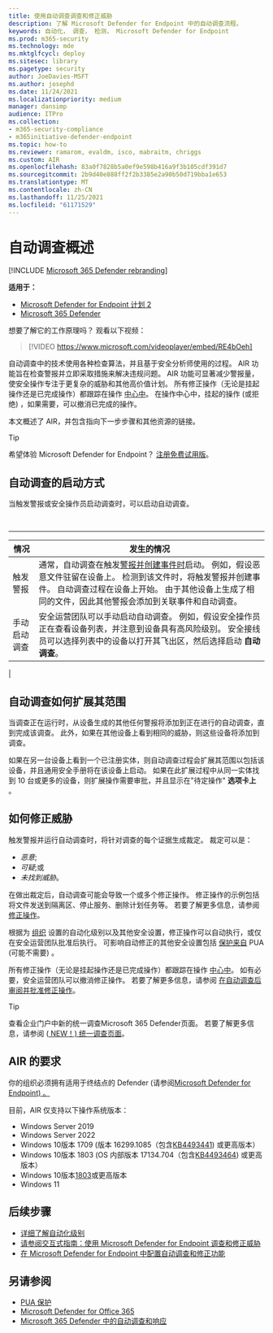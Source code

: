 ```yaml
---
title: 使用自动调查调查和修正威胁
description: 了解 Microsoft Defender for Endpoint 中的自动调查流程。
keywords: 自动化， 调查， 检测， Microsoft Defender for Endpoint
ms.prod: m365-security
ms.technology: mde
ms.mktglfcycl: deploy
ms.sitesec: library
ms.pagetype: security
author: JoeDavies-MSFT
ms.author: josephd
ms.date: 11/24/2021
ms.localizationpriority: medium
manager: dansimp
audience: ITPro
ms.collection:
- m365-security-compliance
- m365initiative-defender-endpoint
ms.topic: how-to
ms.reviewer: ramarom, evaldm, isco, mabraitm, chriggs
ms.custom: AIR
ms.openlocfilehash: 83a0f7828b5a0ef9e598b416a9f3b105cdf391d7
ms.sourcegitcommit: 2b9d40e888ff2f2b3385e2a90b50d719bba1e653
ms.translationtype: MT
ms.contentlocale: zh-CN
ms.lasthandoff: 11/25/2021
ms.locfileid: "61171529"
---
```

# <a name="overview-of-automated-investigations"></a>自动调查概述

[!INCLUDE [Microsoft 365 Defender rebranding](../../includes/microsoft-defender.md)]

**适用于：**
- [Microsoft Defender for Endpoint 计划 2](https://go.microsoft.com/fwlink/p/?linkid=2154037)
- [Microsoft 365 Defender](https://go.microsoft.com/fwlink/?linkid=2118804)

想要了解它的工作原理吗？ 观看以下视频：

> [!VIDEO https://www.microsoft.com/videoplayer/embed/RE4bOeh]

自动调查中的技术使用各种检查算法，并且基于安全分析师使用的过程。 AIR 功能旨在检查警报并立即采取措施来解决违规问题。 AIR 功能可显著减少警报量，使安全操作专注于更复杂的威胁和其他高价值计划。 所有修正操作（无论是挂起操作还是已完成操作）都跟踪在操作 [中心中](auto-investigation-action-center.md)。 在操作中心中，挂起的操作 (或拒绝) ，如果需要，可以撤消已完成的操作。

本文概述了 AIR，并包含指向下一步步骤和其他资源的链接。

> [!TIP]
> 希望体验 Microsoft Defender for Endpoint？ [注册免费试用版](https://signup.microsoft.com/create-account/signup?products=7f379fee-c4f9-4278-b0a1-e4c8c2fcdf7e&ru=https://aka.ms/MDEp2OpenTrial?ocid=docs-wdatp-automated-investigations-abovefoldlink)。

## <a name="how-the-automated-investigation-starts"></a>自动调查的启动方式

当触发警报或安全操作员启动调查时，可以启动自动调查。

<br>

****

|情况|发生的情况|
|---|---|
|触发警报|通常，自动调查在触发[警报并](review-alerts.md)[创建事件时](view-incidents-queue.md)启动。 例如，假设恶意文件驻留在设备上。 检测到该文件时，将触发警报并创建事件。 自动调查过程在设备上开始。 由于其他设备上生成了相同的文件，因此其他警报会添加到关联事件和自动调查。|
|手动启动调查|安全运营团队可以手动启动自动调查。 例如，假设安全操作员正在查看设备列表，并注意到设备具有高风险级别。 安全接线员可以选择列表中的设备以打开其飞出区，然后选择启动 **自动调查**。|
|

## <a name="how-an-automated-investigation-expands-its-scope"></a>自动调查如何扩展其范围

当调查正在运行时，从设备生成的其他任何警报将添加到正在进行的自动调查，直到完成该调查。 此外，如果在其他设备上看到相同的威胁，则这些设备将添加到调查。

如果在另一台设备上看到一个已注册实体，则自动调查过程会扩展其范围以包括该设备，并且通用安全手册将在该设备上启动。 如果在此扩展过程中从同一实体找到 10 台或更多的设备，则扩展操作需要审批，并且显示在"待定操作" **选项卡上** 。

## <a name="how-threats-are-remediated"></a>如何修正威胁

触发警报并运行自动调查时，将针对调查的每个证据生成裁定。 裁定可以是：

- *恶意*;
- *可疑*;或
- *未找到威胁*。

在做出裁定后，自动调查可能会导致一个或多个修正操作。 修正操作的示例包括将文件发送到隔离区、停止服务、删除计划任务等。 若要了解更多信息，请参阅 [修正操作](manage-auto-investigation.md#remediation-actions)。

根据为 [组织](automation-levels.md) 设置的自动化级别以及其他安全设置，修正操作可以自动执行，或仅在安全运营团队批准后执行。 可影响自动修正的其他安全设置包括 [保护来自](/windows/security/threat-protection/microsoft-defender-antivirus/detect-block-potentially-unwanted-apps-microsoft-defender-antivirus) PUA (可能不需要) 。

所有修正操作（无论是挂起操作还是已完成操作）都跟踪在操作 [中心中](auto-investigation-action-center.md)。 如有必要，安全运营团队可以撤消修正操作。 若要了解更多信息，请参阅 [在自动调查后审阅并批准修正操作](/microsoft-365/security/defender-endpoint/manage-auto-investigation)。

> [!TIP]
> 查看企业门户中新的统一调查Microsoft 365 Defender页面。 若要了解更多信息，请参阅 ([ NEW！) 统一调查页面](/microsoft-365/security/defender/m365d-autoir-results#new-unified-investigation-page)。

## <a name="requirements-for-air"></a>AIR 的要求

你的组织必须拥有适用于终结点的 Defender (请参阅[Microsoft Defender for Endpoint) 。](minimum-requirements.md)

目前，AIR 仅支持以下操作系统版本：

- Windows Server 2019
- Windows Server 2022
- Windows 10版本 1709 (版本 16299.1085（包含[KB4493441](https://support.microsoft.com/help/4493441/windows-10-update-kb4493441)) 或更高版本）
- Windows 10版本 1803 (OS 内部版本 17134.704（包含[KB4493464](https://support.microsoft.com/help/4493464/windows-10-update-kb4493464)) 或更高版本）
- Windows 10版本[1803](/windows/release-information/status-windows-10-1809-and-windows-server-2019)或更高版本
- Windows 11

## <a name="next-steps"></a>后续步骤

- [详细了解自动化级别](automation-levels.md)
- [请参阅交互式指南：使用 Microsoft Defender for Endpoint 调查和修正威胁](https://aka.ms/MDATP-IR-Interactive-Guide)
- [在 Microsoft Defender for Endpoint 中配置自动调查和修正功能](configure-automated-investigations-remediation.md)

## <a name="see-also"></a>另请参阅

- [PUA 保护](/windows/security/threat-protection/microsoft-defender-antivirus/detect-block-potentially-unwanted-apps-microsoft-defender-antivirus)
- [Microsoft Defender for Office 365](/microsoft-365/security/office-365-security/office-365-air)
- [Microsoft 365 Defender 中的自动调查和响应](/microsoft-365/security/defender/m365d-autoir)

